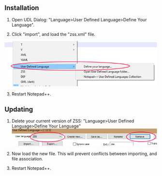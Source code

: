 ## Installation
1. Open UDL Dialog: "Language>User Defined Language>Define Your Language".

2. Click "import", and load the "zss.xml" file.
	
![import](images/import.png)

3. Restart Notepad++.

## Updating
1. Delete your current version of ZSS: "Language>User Defined Language>Define Your Language"
![updateimage](images/update.png)

2. Now load the new file. This will prevent conflicts between importing, and file association.

3. Restart Notepad++.






